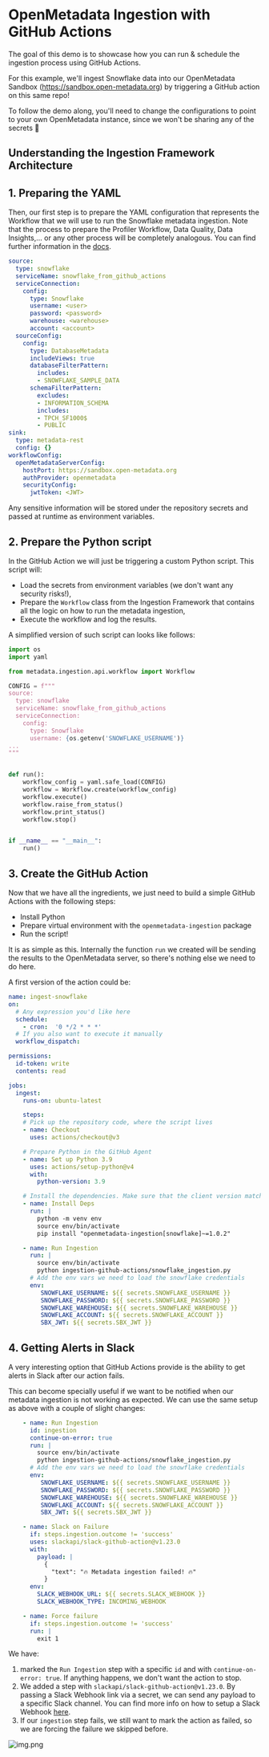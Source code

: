 # OpenMetadata Ingestion with GitHub Actions

The goal of this demo is to showcase how you can run & schedule the ingestion process using GitHub Actions.

For this example, we'll ingest Snowflake data into our OpenMetadata Sandbox (https://sandbox.open-metadata.org)
by triggering a GitHub action on this same repo!

To follow the demo along, you'll need to change the configurations to point to your own OpenMetadata instance,
since we won't be sharing any of the secrets 🤫

## Understanding the Ingestion Framework Architecture

## 1. Preparing the YAML

Then, our first step is to prepare the YAML configuration that represents the Workflow that we will use to run
the Snowflake metadata ingestion. Note that the process to prepare the Profiler Workflow, Data Quality, Data Insights,...
or any other process will be completely analogous. You can find further information in the [docs](https://docs.open-metadata.org/v1.0.0/connectors/database/snowflake/airflow).

```yaml
source:
  type: snowflake
  serviceName: snowflake_from_github_actions
  serviceConnection:
    config:
      type: Snowflake
      username: <user>
      password: <password>
      warehouse: <warehouse>
      account: <account>
  sourceConfig:
    config:
      type: DatabaseMetadata
      includeViews: true
      databaseFilterPattern:
        includes:
        - SNOWFLAKE_SAMPLE_DATA
      schemaFilterPattern:
        excludes:
        - INFORMATION_SCHEMA
        includes:
        - TPCH_SF1000$
        - PUBLIC
sink:
  type: metadata-rest
  config: {}
workflowConfig:
  openMetadataServerConfig:
    hostPort: https://sandbox.open-metadata.org
    authProvider: openmetadata
    securityConfig:
      jwtToken: <JWT>
```

Any sensitive information will be stored under the repository secrets and passed at runtime as environment variables.

## 2. Prepare the Python script

In the GitHub Action we will just be triggering a custom Python script. This script will:
- Load the secrets from environment variables (we don't want any security risks!),
- Prepare the `Workflow` class from the Ingestion Framework that contains all the logic on how to run the metadata ingestion,
- Execute the workflow and log the results.

A simplified version of such script can looks like follows:

```python
import os
import yaml

from metadata.ingestion.api.workflow import Workflow

CONFIG = f"""
source:
  type: snowflake
  serviceName: snowflake_from_github_actions
  serviceConnection:
    config:
      type: Snowflake
      username: {os.getenv('SNOWFLAKE_USERNAME')}
...
"""


def run():
    workflow_config = yaml.safe_load(CONFIG)
    workflow = Workflow.create(workflow_config)
    workflow.execute()
    workflow.raise_from_status()
    workflow.print_status()
    workflow.stop()


if __name__ == "__main__":
    run()
```

## 3. Create the GitHub Action

Now that we have all the ingredients, we just need to build a simple GitHub Actions with the following steps:
- Install Python
- Prepare virtual environment with the `openmetadata-ingestion` package
- Run the script!

It is as simple as this. Internally the function `run` we created will be sending the results to the OpenMetadata
server, so there's nothing else we need to do here.

A first version of the action could be:

```yaml
name: ingest-snowflake
on:
  # Any expression you'd like here
  schedule:
    - cron:  '0 */2 * * *'
  # If you also want to execute it manually
  workflow_dispatch:

permissions:
  id-token: write
  contents: read

jobs:
  ingest:
    runs-on: ubuntu-latest

    steps:
    # Pick up the repository code, where the script lives
    - name: Checkout
      uses: actions/checkout@v3

    # Prepare Python in the GitHub Agent
    - name: Set up Python 3.9
      uses: actions/setup-python@v4
      with:
        python-version: 3.9

    # Install the dependencies. Make sure that the client version matches the server!
    - name: Install Deps
      run: |
        python -m venv env
        source env/bin/activate
        pip install "openmetadata-ingestion[snowflake]~=1.0.2"

    - name: Run Ingestion
      run: |
        source env/bin/activate
        python ingestion-github-actions/snowflake_ingestion.py
      # Add the env vars we need to load the snowflake credentials
      env:
         SNOWFLAKE_USERNAME: ${{ secrets.SNOWFLAKE_USERNAME }}
         SNOWFLAKE_PASSWORD: ${{ secrets.SNOWFLAKE_PASSWORD }}
         SNOWFLAKE_WAREHOUSE: ${{ secrets.SNOWFLAKE_WAREHOUSE }}
         SNOWFLAKE_ACCOUNT: ${{ secrets.SNOWFLAKE_ACCOUNT }}
         SBX_JWT: ${{ secrets.SBX_JWT }}
```

## 4. Getting Alerts in Slack

A very interesting option that GitHub Actions provide is the ability to get alerts in Slack after our action fails.

This can become specially useful if we want to be notified when our metadata ingestion is not working as expected. We
can use the same setup as above with a couple of slight changes:

```yaml
    - name: Run Ingestion
      id: ingestion
      continue-on-error: true
      run: |
        source env/bin/activate
        python ingestion-github-actions/snowflake_ingestion.py
      # Add the env vars we need to load the snowflake credentials
      env:
         SNOWFLAKE_USERNAME: ${{ secrets.SNOWFLAKE_USERNAME }}
         SNOWFLAKE_PASSWORD: ${{ secrets.SNOWFLAKE_PASSWORD }}
         SNOWFLAKE_WAREHOUSE: ${{ secrets.SNOWFLAKE_WAREHOUSE }}
         SNOWFLAKE_ACCOUNT: ${{ secrets.SNOWFLAKE_ACCOUNT }}
         SBX_JWT: ${{ secrets.SBX_JWT }}

    - name: Slack on Failure
      if: steps.ingestion.outcome != 'success'
      uses: slackapi/slack-github-action@v1.23.0
      with:
        payload: |
          {
            "text": "🔥 Metadata ingestion failed! 🔥"
          }
      env:
        SLACK_WEBHOOK_URL: ${{ secrets.SLACK_WEBHOOK }}
        SLACK_WEBHOOK_TYPE: INCOMING_WEBHOOK

    - name: Force failure
      if: steps.ingestion.outcome != 'success'
      run: |
        exit 1
```

We have:
1. marked the `Run Ingestion` step with a specific `id` and with `continue-on-error: true`. If anything happens, we don't
   want the action to stop.
2. We added a step with `slackapi/slack-github-action@v1.23.0`. By passing a Slack Webhook link via a secret, we can
   send any payload to a specific Slack channel. You can find more info on how to setup a Slack Webhook [here](https://api.slack.com/messaging/webhooks).
3. If our `ingestion` step fails, we still want to mark the action as failed, so we are forcing the failure we
   skipped before.

![img.png](slack-msg.png)
